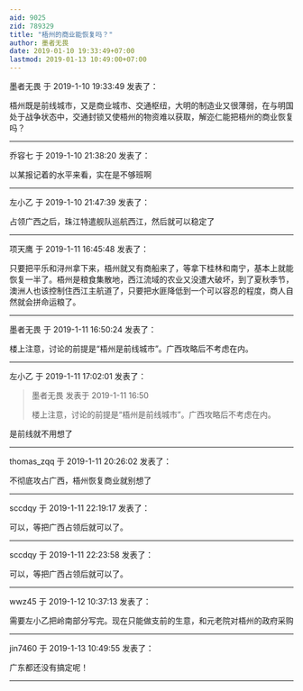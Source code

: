 ```yaml
---
aid: 9025
zid: 789329
title: "梧州的商业能恢复吗？"
author: 墨者无畏
date: 2019-01-10 19:33:49+07:00
lastmod: 2019-01-13 10:49:00+07:00
---
```


墨者无畏 于 2019-1-10 19:33:49 发表了：

梧州既是前线城市，又是商业城市、交通枢纽，大明的制造业又很薄弱，在与明国处于战争状态中，交通封锁又使梧州的物资难以获取，解迩仁能把梧州的商业恢复吗？

---

乔容七 于 2019-1-10 21:38:20 发表了：

以某报记着的水平来看，实在是不够班啊

---

左小乙 于 2019-1-10 21:47:39 发表了：

占领广西之后，珠江特遣舰队巡航西江，然后就可以稳定了

---

项天鹰 于 2019-1-11 16:45:48 发表了：

只要把平乐和浔州拿下来，梧州就又有商船来了，等拿下桂林和南宁，基本上就能恢复一半了。梧州是粮食集散地，西江流域的农业又没遭大破坏，到了夏秋季节，澳洲人也该控制住西江主航道了，只要把水匪降低到一个可以容忍的程度，商人自然就会拼命运粮了。

---

墨者无畏 于 2019-1-11 16:50:24 发表了：

楼上注意，讨论的前提是“梧州是前线城市”。广西攻略后不考虑在内。

---

左小乙 于 2019-1-11 17:02:01 发表了：

> 墨者无畏 发表于 2019-1-11 16:50
>
> 楼上注意，讨论的前提是“梧州是前线城市”。广西攻略后不考虑在内。

是前线就不用想了

---

thomas_zqq 于 2019-1-11 20:26:02 发表了：

不彻底攻占广西，梧州恢复商业就别想了

---

sccdqy 于 2019-1-11 22:19:17 发表了：

可以，等把广西占领后就可以了。

---

sccdqy 于 2019-1-11 22:23:58 发表了：

可以，等把广西占领后就可以了。

---

wwz45 于 2019-1-12 10:37:13 发表了：

需要左小乙把岭南部分写完。现在只能做支前的生意，和元老院对梧州的政府采购

---

jin7460 于 2019-1-13 10:49:55 发表了：

广东都还没有搞定呢！

---
